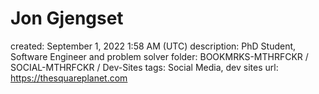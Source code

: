 # Jon Gjengset

created: September 1, 2022 1:58 AM (UTC)
description: PhD Student, Software Engineer and problem solver
folder: BOOKMRKS-MTHRFCKR / SOCIAL-MTHRFCKR / Dev-Sites
tags: Social Media, dev sites
url: https://thesquareplanet.com